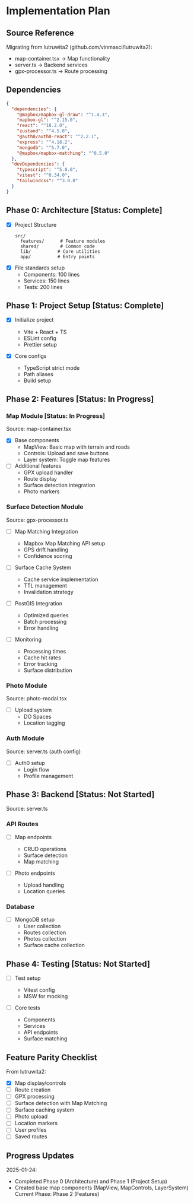 # Implementation Plan

## Source Reference
Migrating from lutruwita2 (github.com/vinmasci/lutruwita2):
- map-container.tsx → Map functionality
- server.ts → Backend services
- gpx-processor.ts → Route processing

## Dependencies
```json
{
  "dependencies": {
    "@mapbox/mapbox-gl-draw": "^1.4.3",
    "mapbox-gl": "^2.15.0",
    "react": "^18.2.0",
    "zustand": "^4.5.0",
    "@auth0/auth0-react": "^2.2.1",
    "express": "^4.18.2",
    "mongodb": "^5.7.0",
    "@mapbox/mapbox-matching": "^0.5.0"
  },
  "devDependencies": {
    "typescript": "^5.0.0",
    "vitest": "^0.34.0",
    "tailwindcss": "^3.0.0"
  }
}
```

## Phase 0: Architecture [Status: Complete]
- [x] Project Structure
  ```
  src/
    features/      # Feature modules
    shared/        # Common code
    lib/          # Core utilities
    app/          # Entry points
  ```
- [x] File standards setup
  - Components: 100 lines
  - Services: 150 lines
  - Tests: 200 lines

## Phase 1: Project Setup [Status: Complete]
- [x] Initialize project
  - Vite + React + TS
  - ESLint config
  - Prettier setup

- [x] Core configs
  - TypeScript strict mode
  - Path aliases
  - Build setup

## Phase 2: Features [Status: In Progress]

### Map Module [Status: In Progress]
Source: map-container.tsx
- [x] Base components
  - MapView: Basic map with terrain and roads
  - Controls: Upload and save buttons
  - Layer system: Toggle map features
- [ ] Additional features
  - GPX upload handler
  - Route display
  - Surface detection integration
  - Photo markers

### Surface Detection Module
Source: gpx-processor.ts
- [ ] Map Matching Integration
  - Mapbox Map Matching API setup
  - GPS drift handling
  - Confidence scoring

- [ ] Surface Cache System
  - Cache service implementation
  - TTL management
  - Invalidation strategy

- [ ] PostGIS Integration
  - Optimized queries
  - Batch processing
  - Error handling

- [ ] Monitoring
  - Processing times
  - Cache hit rates
  - Error tracking
  - Surface distribution

### Photo Module
Source: photo-modal.tsx
- [ ] Upload system
  - DO Spaces
  - Location tagging

### Auth Module
Source: server.ts (auth config)
- [ ] Auth0 setup
  - Login flow
  - Profile management

## Phase 3: Backend [Status: Not Started]
Source: server.ts

### API Routes
- [ ] Map endpoints
  - CRUD operations
  - Surface detection
  - Map matching

- [ ] Photo endpoints
  - Upload handling
  - Location queries

### Database
- [ ] MongoDB setup
  - User collection
  - Routes collection
  - Photos collection
  - Surface cache collection

## Phase 4: Testing [Status: Not Started]
- [ ] Test setup
  - Vitest config
  - MSW for mocking

- [ ] Core tests
  - Components
  - Services
  - API endpoints
  - Surface matching

## Feature Parity Checklist
From lutruwita2:
- [x] Map display/controls
- [ ] Route creation
- [ ] GPX processing
- [ ] Surface detection with Map Matching
- [ ] Surface caching system
- [ ] Photo upload
- [ ] Location markers
- [ ] User profiles
- [ ] Saved routes

## Progress Updates
2025-01-24: 
- Completed Phase 0 (Architecture) and Phase 1 (Project Setup)
- Created base map components (MapView, MapControls, LayerSystem)
Current Phase: Phase 2 (Features)